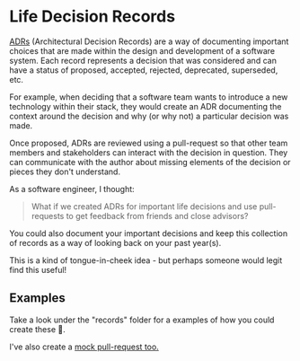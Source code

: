 # Life Decision Records

[ADRs](https://adr.github.io/) (Architectural Decision Records) are a way of documenting important choices that are made within the design and development of a software system.
Each record represents a decision that was considered and can have a status of proposed, accepted, rejected, deprecated, superseded, etc.

For example, when deciding that a software team wants to introduce a new technology within their stack, they would create an ADR documenting the context around the decision and why (or why not) a particular decision was made.

Once proposed, ADRs are reviewed using a pull-request so that other team members and stakeholders can interact with the decision in question. They can communicate with the author about missing elements of the decision or pieces they don't understand.

As a software engineer, I thought:

> What if we created ADRs for important life decisions and use pull-requests to get feedback from friends and close advisors?

You could also document your important decisions and keep this collection of records as a way of looking back on your past year(s).

This is a kind of tongue-in-cheek idea - but perhaps someone would legit find this useful!

## Examples

Take a look under the "records" folder for a examples of how you could create these 🚀.

I've also create a [mock pull-request too.](https://github.com/jamesmh/life-decision-records/pull/1)
